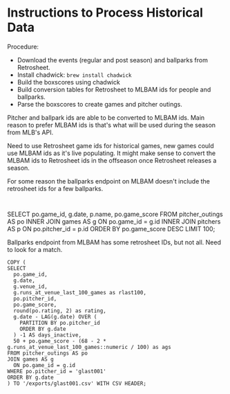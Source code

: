 # Instructions to Process Historical Data

Procedure:
 - Download the events (regular and post season) and ballparks from Retrosheet.
 - Install chadwick: `brew install chadwick`
 - Build the boxscores using chadwick
 - Build conversion tables for Retrosheet to MLBAM ids for people and ballparks.
 - Parse the boxscores to create games and pitcher outings.

Pitcher and ballpark ids are able to be converted to MLBAM ids.
Main reason to prefer MLBAM ids is that's what will be used during the season from MLB's API.

Need to use Retrosheet game ids for historical games, new games could use MLBAM ids as it's live populating.
It might make sense to convert the MLBAM ids to Retrosheet ids in the offseason once Retrosheet releases a season.

For some reason the ballparks endpoint on MLBAM doesn't include the retrosheet ids for a few ballparks.

```
```
```
```
SELECT
  po.game_id,
  g.date,
  p.name,
  po.game_score
FROM pitcher_outings AS po
INNER JOIN games AS g
  ON po.game_id = g.id
INNER JOIN pitchers AS p
  ON po.pitcher_id = p.id
ORDER BY po.game_score DESC
LIMIT 100;


Ballparks endpoint from MLBAM has some retrosheet IDs, but not all.
Need to look for a match.

```
COPY (
SELECT
  po.game_id,
  g.date,
  g.venue_id,
  g.runs_at_venue_last_100_games as rlast100,
  po.pitcher_id,
  po.game_score,
  round(po.rating, 2) as rating,
  g.date - LAG(g.date) OVER (
    PARTITION BY po.pitcher_id
    ORDER BY g.date
  ) -1 AS days_inactive,
  50 + po.game_score - (68 - 2 * g.runs_at_venue_last_100_games::numeric / 100) as ags
FROM pitcher_outings AS po
JOIN games AS g
  ON po.game_id = g.id
WHERE po.pitcher_id = 'glast001'
ORDER BY g.date
) TO '/exports/glast001.csv' WITH CSV HEADER;
```
